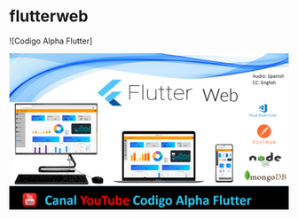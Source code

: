 # flutterweb

![Codigo Alpha Flutter]

![alt text](https://github.com/codigoalphacol/flutterweb/blob/main/inicio.png)
